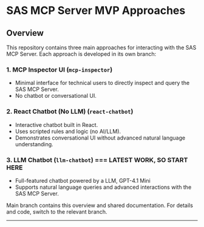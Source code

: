 # SAS MCP Server MVP Approaches

## Overview

This repository contains three main approaches for interacting with the SAS MCP Server. Each approach is developed in its own branch:

### 1. MCP Inspector UI (`mcp-inspector`)
- Minimal interface for technical users to directly inspect and query the SAS MCP Server.
- No chatbot or conversational UI.

### 2. React Chatbot (No LLM) (`react-chatbot`)
- Interactive chatbot built in React.
- Uses scripted rules and logic (no AI/LLM).
- Demonstrates conversational UI without advanced natural language understanding.

### 3. LLM Chatbot (`llm-chatbot`) === LATEST WORK, SO START HERE
- Full-featured chatbot powered by a LLM, GPT-4.1 Mini
- Supports natural language queries and advanced interactions with the SAS MCP Server.

Main branch contains this overview and shared documentation. For details and code, switch to the relevant branch.

---
